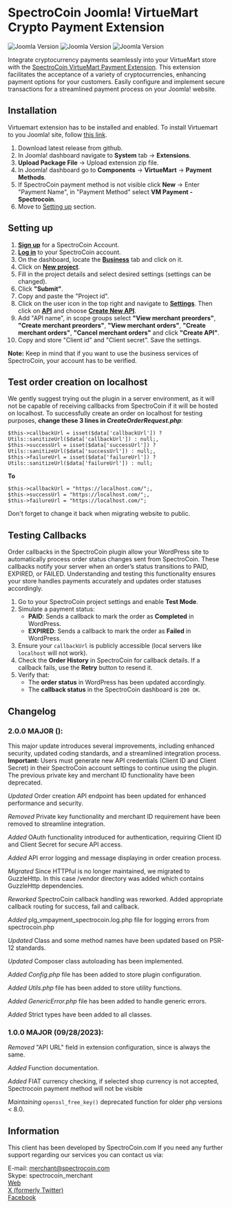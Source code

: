 # SpectroCoin Joomla! VirtueMart Crypto Payment Extension

![Joomla Version](https://img.shields.io/badge/Joomla-v3.x-blue)
![Joomla Version](https://img.shields.io/badge/Joomla-v4.x-blue)
![Joomla Version](https://img.shields.io/badge/Joomla-v5.x-blue)

Integrate cryptocurrency payments seamlessly into your VirtueMart store with the [SpectroCoin VirtueMart Payment Extension](https://spectrocoin.com/plugins/accept-bitcoin-virtuemart.html). This extension facilitates the acceptance of a variety of cryptocurrencies, enhancing payment options for your customers. Easily configure and implement secure transactions for a streamlined payment process on your Joomla! website.

## Installation

Virtuemart extension has to be installed and enabled. To install Virtuemart to you Joomla! site, follow [this link](https://virtuemart.net/downloads).
1. Download latest release from github.
2. In Joomla! dashboard navigate to **System** tab -> **Extensions**.
3. **Upload Package File** -> Upload extension zip file.
4. In Joomla! dashboard go to **Components** -> **VirtueMart** -> **Payment Methods**.
5. If SpectroCoin payment method is not visible click **New** -> Enter "Payment Name", in "Payment Method" select **VM Payment - Spectrocoin**.
6. Move to [Setting up](#setting-up) section.

## Setting up

1. **[Sign up](https://auth.spectrocoin.com/signup)** for a SpectroCoin Account.
2. **[Log in](https://auth.spectrocoin.com/login)** to your SpectroCoin account.
3. On the dashboard, locate the **[Business](https://spectrocoin.com/en/merchants/projects)** tab and click on it.
4. Click on **[New project](https://spectrocoin.com/en/merchants/projects/new)**.
5. Fill in the project details and select desired settings (settings can be changed).
6. Click **"Submit"**.
7. Copy and paste the "Project id".
8. Click on the user icon in the top right and navigate to **[Settings](https://test.spectrocoin.com/en/settings/)**. Then click on **[API](https://test.spectrocoin.com/en/settings/api)** and choose **[Create New API](https://test.spectrocoin.com/en/settings/api/create)**.
9. Add "API name", in scope groups select **"View merchant preorders"**, **"Create merchant preorders"**, **"View merchant orders"**, **"Create merchant orders"**, **"Cancel merchant orders"** and click **"Create API"**.
10. Copy and store "Client id" and "Client secret". Save the settings.

**Note:** Keep in mind that if you want to use the business services of SpectroCoin, your account has to be verified.

## Test order creation on localhost

We gently suggest trying out the plugin in a server environment, as it will not be capable of receiving callbacks from SpectroCoin if it will be hosted on localhost. To successfully create an order on localhost for testing purposes, __change these 3 lines in <em>CreateOrderRequest.php</em>__:

```
$this->callbackUrl = isset($data['callbackUrl']) ? Utils::sanitizeUrl($data['callbackUrl']) : null;,
$this->successUrl = isset($data['successUrl']) ? Utils::sanitizeUrl($data['successUrl']) : null;,
$this->failureUrl = isset($data['failureUrl']) ? Utils::sanitizeUrl($data['failureUrl']) : null;
```
__To__

```
$this->callbackUrl = "https://localhost.com/";,
$this->successUrl = "https://localhost.com/";,
$this->failureUrl = "https://localhost.com/";
```
Don't forget to change it back when migrating website to public.

## Testing Callbacks

Order callbacks in the SpectroCoin plugin allow your WordPress site to automatically process order status changes sent from SpectroCoin. These callbacks notify your server when an order’s status transitions to PAID, EXPIRED, or FAILED. Understanding and testing this functionality ensures your store handles payments accurately and updates order statuses accordingly.
 
1. Go to your SpectroCoin project settings and enable **Test Mode**.
2. Simulate a payment status:
   - **PAID**: Sends a callback to mark the order as **Completed** in WordPress.
   - **EXPIRED**: Sends a callback to mark the order as **Failed** in WordPress.
3. Ensure your `callbackUrl` is publicly accessible (local servers like `localhost` will not work).
4. Check the **Order History** in SpectroCoin for callback details. If a callback fails, use the **Retry** button to resend it.
5. Verify that:
   - The **order status** in WordPress has been updated accordingly.
   - The **callback status** in the SpectroCoin dashboard is `200 OK`.

## Changelog

### 2.0.0 MAJOR ():

This major update introduces several improvements, including enhanced security, updated coding standards, and a streamlined integration process. **Important:** Users must generate new API credentials (Client ID and Client Secret) in their SpectroCoin account settings to continue using the plugin. The previous private key and merchant ID functionality have been deprecated.

_Updated_ Order creation API endpoint has been updated for enhanced performance and security.

_Removed_ Private key functionality and merchant ID requirement have been removed to streamline integration.

_Added_ OAuth functionality introduced for authentication, requiring Client ID and Client Secret for secure API access.

_Added_ API error logging and message displaying in order creation process.

_Migrated_ Since HTTPful is no longer maintained, we migrated to GuzzleHttp. In this case /vendor directory was added which contains GuzzleHttp dependencies.

_Reworked_ SpectroCoin callback handling was reworked. Added appropriate callback routing for success, fail and callback.

_Added_ plg_vmpayment_spectrocoin.log.php file for logging errors from spectrocoin.php

_Updated_ Class and some method names have been updated based on PSR-12 standards.

_Updated_ Composer class autoloading has been implemented.

_Added_ _Config.php_ file has been added to store plugin configuration.

_Added_ _Utils.php_ file has been added to store utility functions.

_Added_ _GenericError.php_ file has been added to handle generic errors.

_Added_ Strict types have been added to all classes.

### 1.0.0 MAJOR (09/28/2023):

_Removed_ "API URL" field in extension configuration, since is always the same.

_Added_ Function documentation.

_Added_ FIAT currency checking, if selected shop currency is not accepted, Spectrocoin payment method will not be visible

_Maintaining_ `openssl_free_key()` deprecated function for older php versions < 8.0.

## Information

This client has been developed by SpectroCoin.com If you need any further support regarding our services you can contact us via:

E-mail: merchant@spectrocoin.com </br>
Skype: spectrocoin_merchant </br>
[Web](https://spectrocoin.com) </br>
[X (formerly Twitter)](https://twitter.com/spectrocoin) </br>
[Facebook](https://www.facebook.com/spectrocoin/)
